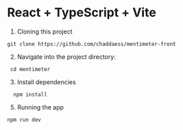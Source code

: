 # React + TypeScript + Vite


1. Cloning this project

```shell
git clone https://github.com/chaddaess/mentimeter-front
```

2. Navigate into the project directory:

```shell
 cd mentimeter
```

3. Install dependencies
```shell
  npm install
```


5. Running the app
````shell
npm run dev

````

